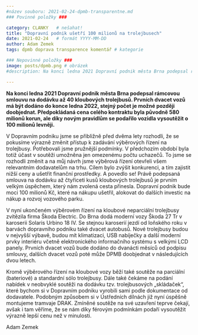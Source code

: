 ```yaml
---
#název souboru: 2021-02-24-dpmb-transparentne.md
### Povinné položky ###

category: CLANKY   # nešahat!
title: "Dopravní podnik ušetří 100 milionů na trolejbusech"
date: 2021-02-24   # formát YYYY-MM-DD
author: Adam Zemek
tags: dpmb doprava transparence komentář # kategorie

### Nepovinné položky ###
image: posts/dpmb.png # obrázek
#description: Na konci ledna 2021 Dopravní podnik města Brna podepsal rámcovou smlouvu na dodávku až 40 kloubových trolejbusů. Prvních dvacet vozů má být dodáno do konce ledna 2022, stejný počet je možné později doobjednat. Předpokládaná cena celého kontraktu byla původně 580 milionů korun, ale díky novým pravidlům se podařilo vozidla vysoutěžit o 100 milionů levněji.

---
```


**Na konci ledna 2021 Dopravní podnik města Brna podepsal rámcovou smlouvu na dodávku až 40 kloubových trolejbusů. Prvních dvacet vozů má být dodáno do konce ledna 2022, stejný počet je možné později doobjednat. Předpokládaná cena celého kontraktu byla původně 580 milionů korun, ale díky novým pravidlům se podařilo vozidla vysoutěžit o 100 milionů levněji.**

V Dopravním podniku jsme se přibližně před dvěma lety rozhodli, že se pokusíme výrazně změnit přístup k zadávání výběrových řízení na trolejbusy. Potřebovali jsme pružnější podmínky. V předchozím období byla totiž účast v soutěži umožněna jen omezenému počtu uchazečů. To jsme se rozhodli změnit a na můj návrh jsme výběrová řízení otevřeli všem relevantním dodavatelům na trhu. Cílem bylo zvýšit konkurenci, a tím zajistit nižší ceny a ušetřit finanční prostředky. A povedlo se! Právě podepsaná smlouva na dodávku až čtyřiceti kusů kloubových trolejbusů je prvním velkým úspěchem, který nám zvolená cesta přinesla. Dopravní podnik bude moci 100 milionů Kč, které na nákupu ušetřil, alokovat do dalších investic na nákup a rozvoj vozového parku.

V nyní ukončeném výběrovém řízení na kloubové neparciální trolejbusy zvítězila firma Škoda Electric. Do Brna dodá moderní vozy Škoda 27 Tr v karoserii Solaris Urbino 18 IV. Se stejnou karoserií jezdí od loňského roku v barvách dopravního podniku také dvacet autobusů. Nové trolejbusy budou v nejvyšší výbavě, budou mít klimatizaci, USB nabíječky a další moderní prvky interiéru včetně elektronického informačního systému s velkými LCD panely. Prvních dvacet vozů bude dodáno do dvanácti měsíců od podpisu smlouvy, dalších dvacet vozů poté může DPMB doobjednat v následujících dvou letech.

Kromě výběrového řízení na kloubové vozy běží také soutěže na parciální (bateriové) a standardní sólo trolejbusy. Dále také čekáme na podání nabídek v neobvyklé soutěži na dodávku tzv. trolejbusových „skládaček“, které bychom si v Dopravním podniku vyrobili sami podle dokumentace od dodavatele. Podobným způsobem si v Ústředních dílnách již nyní úspěšně montujeme tramvaje DRAK. Zmíněné soutěže na své uzavření teprve čekají, avšak i tam věříme, že se nám díky férovým podmínkám podaří vysoutěžit výrazně lepší cenu než v minulosti.

Adam Zemek
